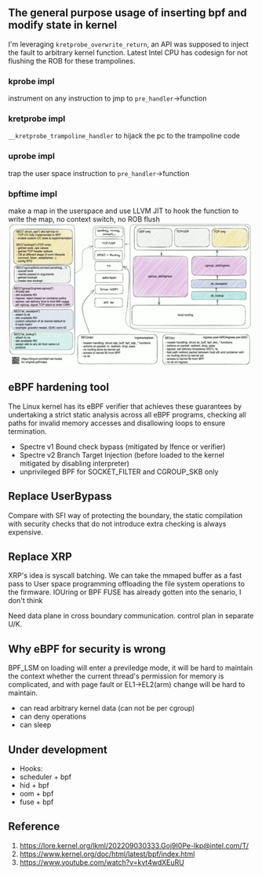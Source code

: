 ## The general purpose usage of inserting bpf and modify state in kernel
I'm leveraging `kretprobe_overwrite_return`, an API was supposed to inject the fault to arbitrary kernel function. Latest Intel CPU has codesign for not flushing the ROB for these trampolines.

### kprobe impl
instrument on any instruction to jmp to `pre_handler`->function
### kretprobe impl
`__kretprobe_trampoline_handler` to hijack the pc to the trampoline code
### uprobe impl
trap the user space instruction to `pre_handler`->function
### bpftime impl
make a map in the userspace and use LLVM JIT to hook the function to write the map, no context switch, no ROB flush
![bpftime](image-1.png)

## eBPF hardening tool
The Linux kernel has its eBPF verifier that achieves these guarantees by undertaking a strict static analysis across all eBPF programs, checking all paths for invalid memory accesses and disallowing loops to ensure termination.

- Spectre v1 Bound check bypass (mitigated by lfence or verifier)
- Spectre v2 Branch Target Injection (before loaded to the kernel mitigated by disabling interpreter)
- unprivileged BPF for SOCKET_FILTER and CGROUP_SKB only
## Replace UserBypass
Compare with SFI way of protecting the boundary, the static compilation with security checks that do not introduce extra checking is always expensive.

## Replace XRP
XRP's idea is syscall batching. We can take the mmaped buffer as a fast pass to User space programming offloading the file system operations to the firmware. IOUring or BPF FUSE has already gotten into the senario, I don't think 

Need data plane in cross boundary communication. control plan in separate U/K.

## Why eBPF for security is wrong
BPF_LSM on loading will enter a previledge mode, it will be hard to maintain the context whether the current thread's permission for memory is complicated, and with page fault or EL1->EL2(arm) change will be hard to maintain.

- can read arbitrary kernel data (can not be per cgroup)
- can deny operations
- can sleep
## Under development
- Hooks:
- scheduler + bpf
- hid + bpf
- oom + bpf
- fuse + bpf

## Reference
1. https://lore.kernel.org/lkml/202209030333.Goj9I0Pe-lkp@intel.com/T/
2. https://www.kernel.org/doc/html/latest/bpf/index.html
3. https://www.youtube.com/watch?v=kvt4wdXEuRU